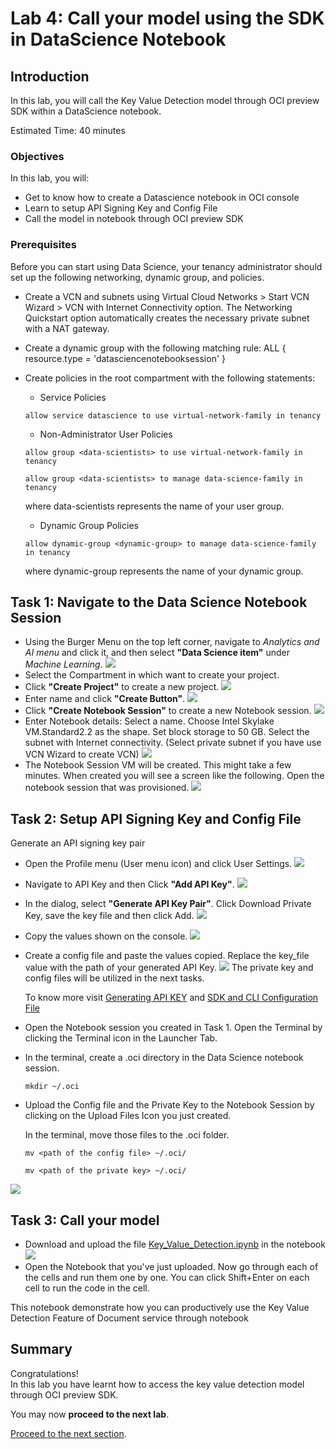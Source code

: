 # Lab 4: Call your model using the SDK in DataScience Notebook
## Introduction

In this lab, you will call the Key Value Detection model through OCI preview SDK within a DataScience notebook.

Estimated Time: 40 minutes


### Objectives

In this lab, you will:

* Get to know how to create a Datascience notebook in OCI console
* Learn to setup API Signing Key and Config File
* Call the model in notebook through OCI preview SDK

### Prerequisites

Before you can start using Data Science, your tenancy administrator should set up the following networking, dynamic group, and policies.
* Create a VCN and subnets using Virtual Cloud Networks > Start VCN Wizard > VCN with Internet Connectivity option. The Networking Quickstart option automatically creates the necessary private subnet with a NAT gateway.
* Create a dynamic group with the following matching rule: ALL { resource.type = 'datasciencenotebooksession' }
* Create policies in the root compartment with the following statements:

  * Service Policies
  ```
  allow service datascience to use virtual-network-family in tenancy
  ```
  * Non-Administrator User Policies
  ```
  allow group <data-scientists> to use virtual-network-family in tenancy
  ```
  ```
  allow group <data-scientists> to manage data-science-family in tenancy
  ```
  where data-scientists represents the name of your user group.

  * Dynamic Group Policies
  ```
  allow dynamic-group <dynamic-group> to manage data-science-family in tenancy
  ```
  where dynamic-group represents the name of your dynamic group.

## Task 1: Navigate to the Data Science Notebook Session

* Using the Burger Menu on the top left corner, navigate to _Analytics and AI menu_ and click it, and then select **"Data Science item"** under _Machine Learning_. 
![](./custom_kv_labs/images/notebook1.PNG)
* Select the Compartment in which want to create your project. 
* Click **"Create Project"** to create a new project. 
![](./custom_kv_labs/images/notebook2.PNG)
* Enter name and click **"Create Button"**.
![](./custom_kv_labs/images/notebook3.PNG)
* Click **"Create Notebook Session"** to create a new Notebook session. 
![](./custom_kv_labs/images/notebook4.PNG)
* Enter Notebook details: Select a name. Choose Intel Skylake VM.Standard2.2 as the shape. Set block storage to 50 GB. Select the subnet with Internet connectivity. (Select private subnet if you have use VCN Wizard to create VCN)
![](./custom_kv_labs/images/notebook5.PNG)
* The Notebook Session VM will be created. This might take a few minutes. When created you will see a screen like the following. Open the notebook session that was provisioned.
![](./custom_kv_labs/images/notebook6.PNG)

## Task 2: Setup API Signing Key and Config File

Generate an API signing key pair

* Open the Profile menu (User menu icon) and click User Settings.
![](./custom_kv_labs/images/api1.PNG)
* Navigate to API Key and then Click **"Add API Key"**.
![](./custom_kv_labs/images/api2.PNG)
* In the dialog, select **"Generate API Key Pair"**. Click Download Private Key, save the key file and then click Add.
![](./custom_kv_labs/images/api3.PNG)
* Copy the values shown on the console.
![](./custom_kv_labs/images/api4.PNG)
* Create a config file and paste the values copied. Replace the key_file value with the path of your generated API Key.
![](./custom_kv_labs/images/api5.PNG)
  The private key and config files will be utilized in the next tasks.

  To know more visit [Generating API KEY](https://docs.oracle.com/en-us/iaas/Content/API/Concepts/apisigningkey.htm) and [SDK and CLI Configuration File](https://docs.oracle.com/en-us/iaas/Content/API/Concepts/sdkconfig.htm#SDK_and_CLI_Configuration_File)

* Open the Notebook session you created in Task 1. Open the Terminal by clicking the Terminal icon in the Launcher Tab.
* In the terminal, create a .oci directory in the Data Science notebook session.
  ```
  mkdir ~/.oci
  ```
* Upload the Config file and the Private Key to the Notebook Session by clicking on the Upload Files Icon you just created.

  In the terminal, move those files to the .oci folder.
  ```
  mv <path of the config file> ~/.oci/
  ```
  ```
  mv <path of the private key> ~/.oci/
  ```
![](./custom_kv_labs/images/api6.PNG)


## Task 3: Call your model

* Download and upload the file [Key_Value_Detection.ipynb](./custom_kv_labs/notebooks/Key_Value_Detection.ipynb) in the notebook
![](./custom_kv_labs/images/sdk.PNG)
* Open the Notebook that you've just uploaded. Now go through each of the cells and run them one by one. You can click Shift+Enter on each cell to run the code in the cell.

This notebook demonstrate how you can productively use the Key Value Detection Feature of Document service through notebook

## **Summary**

Congratulations! </br>
In this lab you have learnt how to access the key value detection model through OCI preview SDK.

You may now **proceed to the next lab**.

[Proceed to the next section](./custom_kv_labs/lab-05-postman.md).
